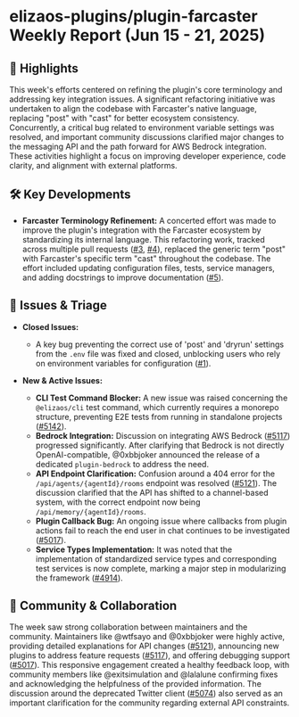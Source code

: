# elizaos-plugins/plugin-farcaster Weekly Report (Jun 15 - 21, 2025)

## 🚀 Highlights
This week's efforts centered on refining the plugin's core terminology and addressing key integration issues. A significant refactoring initiative was undertaken to align the codebase with Farcaster's native language, replacing "post" with "cast" for better ecosystem consistency. Concurrently, a critical bug related to environment variable settings was resolved, and important community discussions clarified major changes to the messaging API and the path forward for AWS Bedrock integration. These activities highlight a focus on improving developer experience, code clarity, and alignment with external platforms.

## 🛠️ Key Developments
- **Farcaster Terminology Refinement:** A concerted effort was made to improve the plugin's integration with the Farcaster ecosystem by standardizing its internal language. This refactoring work, tracked across multiple pull requests ([#3](https://github.com/elizaos-plugins/plugin-farcaster/pull/3), [#4](https://github.com/elizaos-plugins/plugin-farcaster/pull/4)), replaced the generic term "post" with Farcaster's specific term "cast" throughout the codebase. The effort included updating configuration files, tests, service managers, and adding docstrings to improve documentation ([#5](https://github.com/elizaos-plugins/plugin-farcaster/pull/5)).

## 🐛 Issues & Triage
- **Closed Issues:**
    - A key bug preventing the correct use of 'post' and 'dryrun' settings from the `.env` file was fixed and closed, unblocking users who rely on environment variables for configuration ([#1](https://github.com/elizaos-plugins/plugin-farcaster/issues/1)).

- **New & Active Issues:**
    - **CLI Test Command Blocker:** A new issue was raised concerning the `@elizaos/cli` test command, which currently requires a monorepo structure, preventing E2E tests from running in standalone projects ([#5142](https://github.com/elizaos-plugins/plugin-farcaster/issues/5142)).
    - **Bedrock Integration:** Discussion on integrating AWS Bedrock ([#5117](https://github.com/elizaos-plugins/plugin-farcaster/issues/5117)) progressed significantly. After clarifying that Bedrock is not directly OpenAI-compatible, @0xbbjoker announced the release of a dedicated `plugin-bedrock` to address the need.
    - **API Endpoint Clarification:** Confusion around a 404 error for the `/api/agents/{agentId}/rooms` endpoint was resolved ([#5121](https://github.com/elizaos-plugins/plugin-farcaster/issues/5121)). The discussion clarified that the API has shifted to a channel-based system, with the correct endpoint now being `/api/memory/{agentId}/rooms`.
    - **Plugin Callback Bug:** An ongoing issue where callbacks from plugin actions fail to reach the end user in chat continues to be investigated ([#5017](https://github.com/elizaos-plugins/plugin-farcaster/issues/5017)).
    - **Service Types Implementation:** It was noted that the implementation of standardized service types and corresponding test services is now complete, marking a major step in modularizing the framework ([#4914](https://github.com/elizaos-plugins/plugin-farcaster/issues/4914)).

## 💬 Community & Collaboration
The week saw strong collaboration between maintainers and the community. Maintainers like @wtfsayo and @0xbbjoker were highly active, providing detailed explanations for API changes ([#5121](https://github.com/elizaos-plugins/plugin-farcaster/issues/5121)), announcing new plugins to address feature requests ([#5117](https://github.com/elizaos-plugins/plugin-farcaster/issues/5117)), and offering debugging support ([#5017](https://github.com/elizaos-plugins/plugin-farcaster/issues/5017)). This responsive engagement created a healthy feedback loop, with community members like @exitsimulation and @lalalune confirming fixes and acknowledging the helpfulness of the provided information. The discussion around the deprecated Twitter client ([#5074](https://github.com/elizaos-plugins/plugin-farcaster/issues/5074)) also served as an important clarification for the community regarding external API constraints.